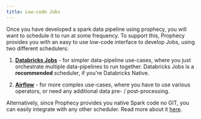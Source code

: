 ```yaml
---
title: Low-code Jobs
---
```


Once you have developed a spark data pipeline using prophecy, you will want to schedule it to run at some frequency. To
support this, Prophecy provides you with an easy to use low-code interface to develop Jobs, using two different
schedulers:

1. **[Databricks Jobs](/low-code-jobs/databricks-jobs)** - for simpler data-pipeline use-cases, where you just
   orchestrate multiple data-pipelines to run
   together. Databricks Jobs is a **recommended** scheduler, if you're Databricks Native.

2. **[Airflow](/low-code-jobs/airflow)** - for more complex use-cases, where you have to use various operators, or need
   any additional data
   pre- / post-processing.

Alternatively, since Prophecy provides you native Spark code no GIT, you can easily integrate with any other scheduler.
Read more about it [here](http://localhost:3000/low-code-jobs/alternative-schedulers). 
